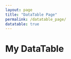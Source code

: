 ```yaml
---
layout: page
title: "DataTable Page"
permalink: /datatable_page/
datatable: true
---
```


<h1>My DataTable</h1>

<!-- Table Structure -->
<table id="example" class="display">
  <thead>
    <tr id="table-headers">
      <!-- Table headers will be dynamically inserted here -->
    </tr>
  </thead>
  <tbody id="table-body">
    <!-- Table rows will be dynamically inserted here -->
  </tbody>
</table>

<!-- jQuery and DataTables CSS & JS -->
<script src="https://code.jquery.com/jquery-1.12.4.min.js" integrity="sha256-ZosEbRLbNQzLpnKIkEdrPv7lOy9C27hHQ+Xp8a4MxAQ=" crossorigin="anonymous"></script>
<link rel="stylesheet" type="text/css" href="https://cdn.datatables.net/v/dt/dt-1.12.1/fc-4.1.0/fh-3.2.4/datatables.min.css"/>
<script type="text/javascript" src="https://cdn.datatables.net/v/dt/dt-1.12.1/fc-4.1.0/fh-3.2.4/datatables.min.js"></script>

<!-- Papa Parse -->
<script src="https://cdnjs.cloudflare.com/ajax/libs/PapaParse/5.3.0/papaparse.min.js"></script>

<!-- DataTable Initialization Script -->
<script>
  // Load and parse the CSV file
  Papa.parse('/assets/test.csv', {
    download: true,
    header: true, // Use the first row as headers
    dynamicTyping: true, // Automatically convert types
    complete: function(results) {
      var headers = Object.keys(results.data[0]); // Get headers from the first row
      var tableHeaders = document.getElementById('table-headers');
      var tableBody = document.getElementById('table-body');

      // Create table headers dynamically
      headers.forEach(function(header) {
        var th = document.createElement('th');
        th.textContent = header;
        tableHeaders.appendChild(th);
      });

      // Create table rows dynamically
      results.data.forEach(function(row) {
        var tr = document.createElement('tr');
        headers.forEach(function(header) {
          var td = document.createElement('td');
          td.textContent = row[header];
          tr.appendChild(td);
        });
        tableBody.appendChild(tr);
      });

      // Initialize DataTable after the table is populated
      $('#example').DataTable();
    }
  });
</script>

